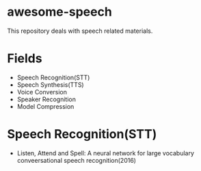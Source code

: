 # awesome-speech
This repository deals with speech related materials. 

# Fields
- Speech Recognition(STT)
- Speech Synthesis(TTS)
- Voice Conversion
- Speaker Recognition
- Model Compression

# Speech Recognition(STT)
- Listen, Attend and Spell: A neural network for large vocabulary conveersational speech recognition(2016)
